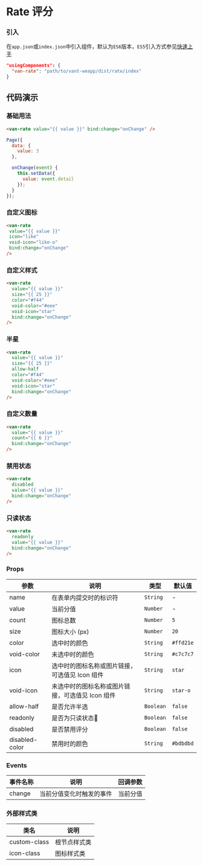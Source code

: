 # Rate 评分

### 引入
在`app.json`或`index.json`中引入组件，默认为`ES6`版本，`ES5`引入方式参见[快速上手](#/quickstart)

```json
"usingComponents": {
  "van-rate": "path/to/vant-weapp/dist/rate/index"
}
```
## 代码演示

### 基础用法

```html
<van-rate value="{{ value }}" bind:change="onChange" />
```

```javascript
Page({
  data: {
    value: 3
  },

  onChange(event) {
    this.setData({
      value: event.detail
    });
  }
});
```

### 自定义图标

 ```html
<van-rate
  value="{{ value }}"
  icon="like"
  void-icon="like-o"
  bind:change="onChange"
/>
```

### 自定义样式

```html
<van-rate
  value="{{ value }}"
  size="{{ 25 }}"
  color="#f44"
  void-color="#eee"
  void-icon="star"
  bind:change="onChange"
/>
```

### 半星
```html
<van-rate
  value="{{ value }}"
  size="{{ 25 }}"
  allow-half
  color="#f44"
  void-color="#eee"
  void-icon="star"
  bind:change="onChange"
/>
```

### 自定义数量

```html
<van-rate
  value="{{ value }}"
  count="{{ 6 }}"
  bind:change="onChange"
/>
```

### 禁用状态

```html
<van-rate
  disabled
  value="{{ value }}"
  bind:change="onChange"
/>
```

### 只读状态

```html
<van-rate
  readonly
  value="{{ value }}"
  bind:change="onChange"
/>
```

### Props

| 参数 | 说明 | 类型 | 默认值 |
|------|------|------|------|
| name | 在表单内提交时的标识符 | `String` | - |
| value | 当前分值 | `Number` | - |
| count | 图标总数 | `Number` | `5` |
| size | 图标大小 (px) | `Number` | `20` |
| color | 选中时的颜色 | `String` | `#ffd21e` |
| void-color | 未选中时的颜色 | `String` | `#c7c7c7` |
| icon | 选中时的图标名称或图片链接，可选值见 Icon 组件 | `String` | `star` |
| void-icon | 未选中时的图标名称或图片链接，可选值见 Icon 组件 | `String` | `star-o` |
| allow-half | 是否允许半选 | `Boolean` | `false` |
| readonly | 是否为只读状态 | `Boolean` | `false` |
| disabled | 是否禁用评分 | `Boolean` | `false` |
| disabled-color | 禁用时的颜色 | `String` | `#bdbdbd` |

### Events

| 事件名称 | 说明 | 回调参数 |
|------|------|------|
| change | 当前分值变化时触发的事件 | 当前分值 |

### 外部样式类

| 类名 | 说明 |
|-----------|-----------|
| custom-class | 根节点样式类 |
| icon-class | 图标样式类 |
